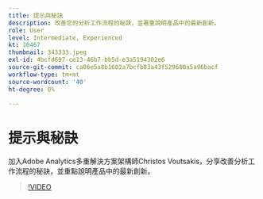```yaml
---
title: 提示與秘訣
description: 改善您的分析工作流程的秘訣，並著重說明產品中的最新創新。
role: User
level: Intermediate, Experienced
kt: 10467
thumbnail: 343333.jpeg
exl-id: 4bcfd697-ce13-46b7-bb5d-e3a5194302e6
source-git-commit: ca06e5a8b1602a7bcfb83a43f529680a5a96bacf
workflow-type: tm+mt
source-wordcount: '40'
ht-degree: 0%

---
```


# 提示與秘訣

加入Adobe Analytics多重解決方案架構師Christos Voutsakis，分享改善分析工作流程的秘訣，並重點說明產品中的最新創新。

>[!VIDEO](https://video.tv.adobe.com/v/343333/?quality=12&learn=on)
